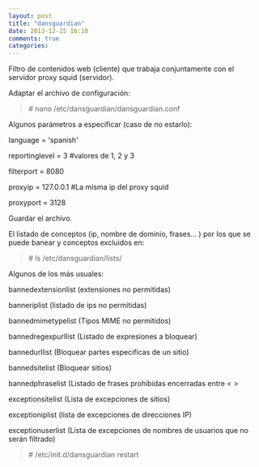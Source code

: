 ```yaml
---
layout: post
title: "dansguardian"
date: 2013-12-15 16:10
comments: true
categories: 
---
```

Filtro de contenidos web (cliente) que trabaja conjuntamente con el servidor proxy squid (servidor).

Adaptar el archivo de configuración:

>\# nano /etc/dansguardian/dansguardian.conf

Algunos parámetros a especificar (caso de no estarlo):

language = 'spanish'

reportinglevel = 3 #valores de 1, 2 y 3

filterport = 8080

proxyip = 127.0.0.1 #La misma ip del proxy squid

proxyport = 3128

Guardar el archivo.

El listado de conceptos (ip, nombre de dominio, frases... ) por los que se puede banear y conceptos excluidos en:

>\# ls /etc/dansguardian/lists/

Algunos de los más usuales:

bannedextensionlist (extensiones no permitidas) 

banneriplist (listado de ips no permitidas) 

bannedmimetypelist (Tipos MIME no permitidos) 

bannedregexpurllist  (Listado de expresiones a bloquear) 

bannedurllist (Bloquear partes especificas de un sitio) 

bannedsitelist (Bloquear sitios) 

bannedphraselist (Listado de frases prohibidas encerradas entre < > 

exceptionsitelist (Lista de excepciones de sitios) 

exceptioniplist (lista de excepciones de direcciones IP) 

exceptionuserlist (Lista de excepciones de nombres de usuarios que no serán filtrado) 

>\# /etc/init.d/dansguardian restart

